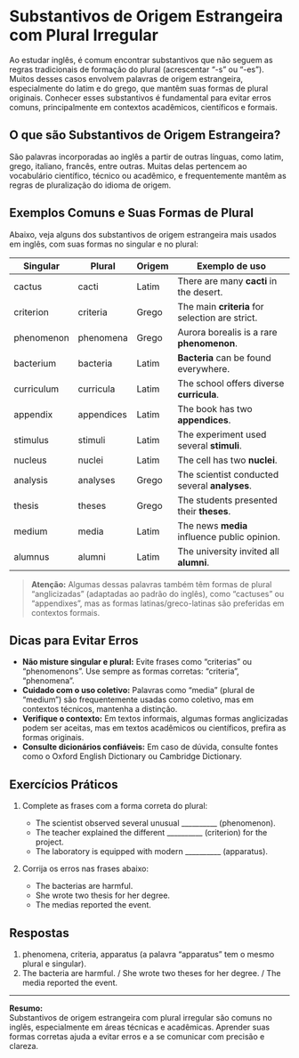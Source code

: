 
# Substantivos de Origem Estrangeira com Plural Irregular

Ao estudar inglês, é comum encontrar substantivos que não seguem as regras tradicionais de formação do plural (acrescentar “-s” ou “-es”). Muitos desses casos envolvem palavras de origem estrangeira, especialmente do latim e do grego, que mantêm suas formas de plural originais. Conhecer esses substantivos é fundamental para evitar erros comuns, principalmente em contextos acadêmicos, científicos e formais.

## O que são Substantivos de Origem Estrangeira?

São palavras incorporadas ao inglês a partir de outras línguas, como latim, grego, italiano, francês, entre outras. Muitas delas pertencem ao vocabulário científico, técnico ou acadêmico, e frequentemente mantêm as regras de pluralização do idioma de origem.

## Exemplos Comuns e Suas Formas de Plural

Abaixo, veja alguns dos substantivos de origem estrangeira mais usados em inglês, com suas formas no singular e no plural:

| Singular      | Plural         | Origem   | Exemplo de uso                                  |
|---------------|----------------|----------|-------------------------------------------------|
| cactus        | cacti          | Latim    | There are many **cacti** in the desert.         |
| criterion     | criteria       | Grego    | The main **criteria** for selection are strict. |
| phenomenon    | phenomena      | Grego    | Aurora borealis is a rare **phenomenon**.       |
| bacterium     | bacteria       | Latim    | **Bacteria** can be found everywhere.           |
| curriculum    | curricula      | Latim    | The school offers diverse **curricula**.        |
| appendix      | appendices     | Latim    | The book has two **appendices**.                |
| stimulus      | stimuli        | Latim    | The experiment used several **stimuli**.        |
| nucleus       | nuclei         | Latim    | The cell has two **nuclei**.                    |
| analysis      | analyses       | Grego    | The scientist conducted several **analyses**.   |
| thesis        | theses         | Grego    | The students presented their **theses**.        |
| medium        | media          | Latim    | The news **media** influence public opinion.    |
| alumnus       | alumni         | Latim    | The university invited all **alumni**.          |

> **Atenção:** Algumas dessas palavras também têm formas de plural “anglicizadas” (adaptadas ao padrão do inglês), como “cactuses” ou “appendixes”, mas as formas latinas/greco-latinas são preferidas em contextos formais.

## Dicas para Evitar Erros

- **Não misture singular e plural:** Evite frases como “criterias” ou “phenomenons”. Use sempre as formas corretas: “criteria”, “phenomena”.
- **Cuidado com o uso coletivo:** Palavras como “media” (plural de “medium”) são frequentemente usadas como coletivo, mas em contextos técnicos, mantenha a distinção.
- **Verifique o contexto:** Em textos informais, algumas formas anglicizadas podem ser aceitas, mas em textos acadêmicos ou científicos, prefira as formas originais.
- **Consulte dicionários confiáveis:** Em caso de dúvida, consulte fontes como o Oxford English Dictionary ou Cambridge Dictionary.

## Exercícios Práticos

1. Complete as frases com a forma correta do plural:
   - The scientist observed several unusual __________ (phenomenon).
   - The teacher explained the different __________ (criterion) for the project.
   - The laboratory is equipped with modern __________ (apparatus).

2. Corrija os erros nas frases abaixo:
   - The bacterias are harmful.
   - She wrote two thesis for her degree.
   - The medias reported the event.

## Respostas

1. phenomena, criteria, apparatus (a palavra “apparatus” tem o mesmo plural e singular).
2. The bacteria are harmful. / She wrote two theses for her degree. / The media reported the event.

---

**Resumo:**  
Substantivos de origem estrangeira com plural irregular são comuns no inglês, especialmente em áreas técnicas e acadêmicas. Aprender suas formas corretas ajuda a evitar erros e a se comunicar com precisão e clareza.

```
